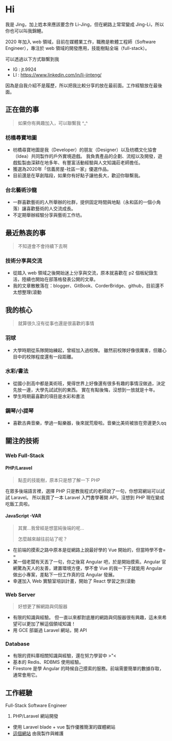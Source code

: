 # Hi

我是 Jing，加上姓本來應該要念作 Li-Jing，但在網路上常常變成 Jing-Li，所以你也可以叫我錦鯉。

2020 年加入 web 領域，目前在媒體業工作，職務是軟體工程師（Software Engineer），專注於 web 領域的開發應用，技能樹點全端（full-stack）。

可以透過以下方式聯繫到我

* IG : jt.9924
* LI : https://www.linkedin.com/in/li-jinteng/

因為是自我介紹不是履歷，所以把我比較分享的放在最前面。工作經驗放在最後面。

## 正在做的事

> 如果你有興趣加入，可以聯繫我 ^_^

### 枋橋尋寶地圖
* 枋橋尋寶地圖是我（Developer）的朋友（Designer）以及枋橋文化協會（Idea）共同製作的戶外實境遊戲。
  我負責產品的企劃、流程以及開發，遊戲監製由深耕在地多年、有豐富活動經驗與人文知識莊老師擔任。
* 獲選為2020年「信義房屋-社區一家」優選作品。
* 目前還是在草創階段，如果你有好點子讓他長大，歡迎你聯繫我。

### 台北藝術沙龍
* 一群喜歡藝術的人所舉辦的社群，提供固定時間與地點（永和區的一個小角落）讓喜歡藝術的人交流成長。
* 不定期舉辦經驗分享與藝術工作坊。

## 最近熱衷的事

> 不知道會不會持續下去啊

### 技術分享與交流
* 從踏入 web 領域之後開始迷上分享與交流，原本就喜歡在 p2 個板紀錄生活，陸續也開始在部落格發表公開的文章。
* 我的文章散散落在：blogger、GitBook、CorderBridge、github，目前還不太想整理(滾動

## 我的核心

> 就算很久沒有從事也還是很喜歡的事情

### 羽球
* 大學時期從系隊開始練起，曾經加入過校隊。
雖然前校隊好像很厲害，但離心目中的校隊程度還有一段距離。

### 水彩/書法
* 從國小到高中都是美術班，覺得世界上好像還有很多有趣的事情沒做過，決定先放一邊，大學先試試別的東西。
  實在有點後悔，沒想到一放就是十年。
* 學生時期最喜歡的項目是水彩和書法

### 鋼琴/小提琴
* 喜歡古典音樂，學過一點樂器，後來就荒廢啦。音樂比美術被放在旁邊更久qq

## 關注的技術

### Web Full-Stack

#### PHP/Laravel

> 點歪的技能樹，原本只是想了解一下 PHP

在眾多後端語言裡，選擇 PHP 只是教我程式的老師說了一句，你想寫網站可以試試 Laravel。
所以我買了一本 Laravel 入門書學著開 API，沒想到 PHP 現在變成吃飯工具啦。

#### JavaScript -VAR

> 其實...我曾經是想當純後端的呢...
>
> 怎麼越來越往前站了呢？

* 在前端的摸索之路中原本是從網路上說最好學的 Vue 開始的，但當時學不會= =
* 某一個老闆有天丟了一句，你之後寫 Angular 吧，於是開始摸索。Angular 官網驚為天人的友善，建置環境方便，學不會 Vue 的我一下子就能用 Angular 做出小專案，差點下一份工作真的往 Angular 發展。
* 幸運加入 Web 實驗室培訓計畫，開始了 React 學習之旅(滾動

### Web Server

> 好想更了解網路與伺服器

* 有限的知識與經驗。
  但一直以來都對底層的網路與伺服器很有興趣，這未來希望可以更加了解這個領域知識！
* 用 GCE 部屬過 Laravel 網站，開 API

### Database

* 有限的資料庫相關知識與經驗，還在努力學習中 >"<
* 基本的 Redis、RDBMS 使用經驗。
* Firestore 是學 Angular 的時候自己摸索的服務。前端需要簡單的數據存取，通常會用它。

## 工作經驗

Full-Stack Software Engineer

1. PHP/Laravel 網站開發
* 使用 Laravel blade + vue 製作優雅簡潔的媒體網站
* [這個網站](https://fc.bnext.com.tw/) 由我製作與維護
